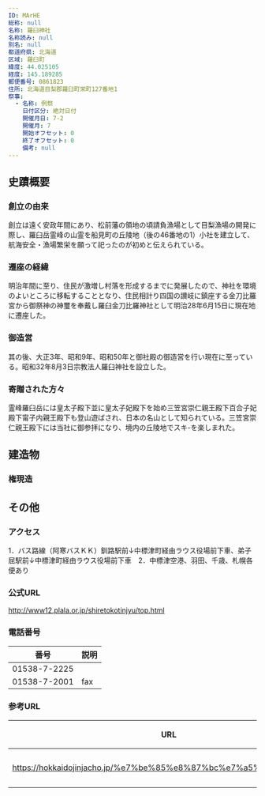 ```yaml
---
ID: MArHE
総称: null
名称: 羅臼神社
名称読み: null
別名: null
都道府県: 北海道
区域: 羅臼町
緯度: 44.025105
経度: 145.189285
郵便番号: 0861823
住所: 北海道目梨郡羅臼町栄町127番地1
祭事:
  - 名称: 例祭
    日付区分: 絶対日付
    開催月日: 7-2
    開催月: 7
    開始オフセット: 0
    終了オフセット: 0
    備考: null
---
```


## 史蹟概要

### 創立の由来

創立は遠く安政年間にあり、松前藩の領地の頃請負漁場として目梨漁場の開発に際し、羅臼岳霊峰の山霊を船見町の丘陵地（後の46番地の1）小社を建立して、航海安全・漁場繁栄を願って祀ったのが初めと伝えられている。

### 遷座の経緯

明治年間に至り、住民が激増し村落を形成するまでに発展したので、神社を環境のよいところに移転することとなり、住民相計り四国の讃岐に鎮座する金刀比羅宮から御祭神の神璽を奉戴し羅臼金刀比羅神社として明治28年6月15日に現在地に遷座した。

### 御造営

其の後、大正3年、昭和9年、昭和50年と御社殿の御造営を行い現在に至っている。昭和32年8月3日宗教法人羅臼神社を設立した。

### 寄贈された方々

霊峰羅臼岳には皇太子殿下並に皇太子妃殿下を始め三笠宮崇仁親王殿下百合子妃殿下甯子内親王殿下も登山遊ばされ、日本の名山として知られている。三笠宮崇仁親王殿下には当社に御参拝になり、境内の丘陵地でスキ-を楽しまれた。

## 建造物

### 権現造

## その他

### アクセス

1．バス路線（阿寒バスＫＫ）釧路駅前↓中標津町経由ラウス役場前下車、弟子屈駅前↓中標津町経由ラウス役場前下車　2．中標津空港、羽田、千歳、札幌各便あり

### 公式URL

http://www12.plala.or.jp/shiretokotinjyu/top.html

### 電話番号

| 番号         | 説明 |
| ------------ | ---- |
| 01538-7-2225 |      |
| 01538-7-2001 | fax  |

### 参考URL

| URL                                                               | 説明   |
| ----------------------------------------------------------------- | ------ |
| https://hokkaidojinjacho.jp/%e7%be%85%e8%87%bc%e7%a5%9e%e7%a4%be/ | 神社庁 |
